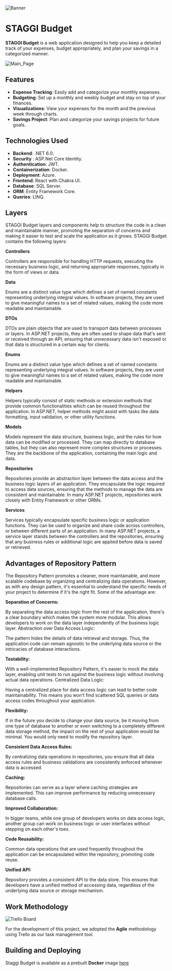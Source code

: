 ![Banner](https://github.com/STAGGI-Develop/STAGGI-Budget-Backend/assets/129558962/41d5b5ae-6261-429c-bbb2-8803fe940bca)

# STAGGI Budget 

**STAGGI Budget** is a web application designed to help you keep a detailed track of your expenses, budget appropriately, and plan your savings in a categorized manner.

![Main_Page](https://github.com/STAGGI-Develop/STAGGI-Budget-Backend/assets/129558962/b6cfbdc4-34c6-4fe1-8673-5851d20e6425)

## Features 

- **Expense Tracking**: Easily add and categorize your monthly expenses.
- **Budgeting**: Set up a monthly and weekly budget and stay on top of your finances.
- **Visualizations**: View your expenses for the month and the previous week through charts.
- **Savings Project**: Plan and categorize your savings projects for future goals.

## Technologies Used 

- **Backend**: .NET 6.0.
- **Security** : ASP.Net Core Identity.
- **Authentication**: JWT.
- **Containerization**: Docker.
- **Deployment**: Azure.
- **Frontend**: React with Chakra UI.
- **Database**: SQL Server.
- **ORM**: Entity Framework Core.
- **Queries**: LINQ.

## Layers

STAGGI Budget layers and components help to structure the code in a clean and maintainable manner, promoting the separation of concerns and making it easier to test and scale the application as it grows. 
STAGGI Budget contains the following layers:

**Controllers** 

Controllers are responsible for handling HTTP requests, executing the necessary business logic, and returning appropriate responses, typically in the form of views or data. 

**Data**

Enums are a distinct value type which defines a set of named constants representing underlying integral values. In software projects, they are used to give meaningful names to a set of related values, making the code more readable and maintainable.

**DTOs**

 DTOs are plain objects that are used to transport data between processes or layers. In ASP.NET projects, they are often used to shape data that's sent or received through an API, ensuring that unnecessary data isn't exposed or that data is structured in a certain way for clients.

**Enums**

Enums are a distinct value type which defines a set of named constants representing underlying integral values. In software projects, they are used to give meaningful names to a set of related values, making the code more readable and maintainable.

**Helpers**

Helpers typically consist of static methods or extension methods that provide common functionalities which can be reused throughout the application. In ASP.NET, helper methods might assist with tasks like data formatting, input validation, or other utility functions.

**Models**

Models represent the data structure, business logic, and the rules for how data can be modified or processed. They can map directly to database tables, but they can also represent more complex structures or processes. They are the backbone of the application, containing the main logic and data.

**Repositories**

Repositories provide an abstraction layer between the data access and the business logic layers of an application. They encapsulate the logic required to access data sources, ensuring that the methods to manage the data are consistent and maintainable. In many ASP.NET projects, repositories work closely with Entity Framework or other ORMs.

**Services**

Services typically encapsulate specific business logic or application functions. They can be used to organize and share code across controllers, or between different parts of an application. In many ASP.NET projects, a service layer stands between the controllers and the repositories, ensuring that any business rules or additional logic are applied before data is saved or retrieved.

## Advantages of Repository Pattern

The Repository Pattern promotes a cleaner, more maintainable, and more scalable codebase by organizing and centralizing data operations. However, as with any design pattern, it's essential to understand the specific needs of your project to determine if it's the right fit. Some of the advantage are:

**Separation of Concerns:**

By separating the data access logic from the rest of the application, there's a clear boundary which makes the system more modular. This allows developers to work on the data layer independently of the business logic layer.
Abstraction over Data Access Logic:

The pattern hides the details of data retrieval and storage. Thus, the application code can remain agnostic to the underlying data source or the intricacies of database interactions.

**Testability:**

With a well-implemented Repository Pattern, it's easier to mock the data layer, enabling unit tests to run against the business logic without involving actual data operations.
Centralized Data Logic:

Having a centralized place for data access logic can lead to better code maintainability. This means you won't find scattered SQL queries or data access codes throughout your application.

**Flexibility:**

If in the future you decide to change your data source, be it moving from one type of database to another or even switching to a completely different data storage method, the impact on the rest of your application would be minimal. You would only need to modify the repository layer.

**Consistent Data Access Rules:**

By centralizing data operations in repositories, you ensure that all data access rules and business validations are consistently enforced whenever data is accessed.

**Caching:**

Repositories can serve as a layer where caching strategies are implemented. This can improve performance by reducing unnecessary database calls.

**Improved Collaboration:**

In bigger teams, while one group of developers works on data access logic, another group can work on business logic or user interfaces without stepping on each other's toes.

**Code Reusability:**

Common data operations that are used frequently throughout the application can be encapsulated within the repository, promoting code reuse.

**Unified API:**

Repository provides a consistent API to the data store. This ensures that developers have a unified method of accessing data, regardless of the underlying data source or storage mechanism.


## Work Methodology 
![Trello Board](https://github.com/STAGGI-Develop/STAGGI-Budget-Backend/assets/129558962/04c4891d-55de-4f0e-8dc4-6aad90c045af)


For the development of this project, we adopted the **Agile** methodology using Trello as our task management tool.

## Building and Deploying 

Staggi Budget is available as a prebuilt **Docker** image [here](https://hub.docker.com/r/gastonr1/budget-api)
